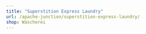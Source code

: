 ```yaml
---
title: "Superstition Express Laundry"
url: /apache-junction/superstition-express-laundry/
shop: Wäscherei
---
```

